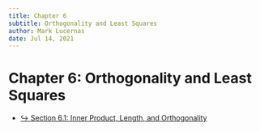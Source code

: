 ```yaml
---
title: Chapter 6
subtitle: Orthogonality and Least Squares
author: Mark Lucernas
date: Jul 14, 2021
---
```



# Chapter 6: Orthogonality and Least Squares

- [↪ Section 6.1: Inner Product, Length, and Orthogonality](sec_6-1/index)

